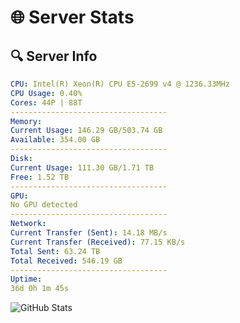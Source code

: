 # 🌐 Server Stats
## 🔍 Server Info
```yaml
CPU: Intel(R) Xeon(R) CPU E5-2699 v4 @ 1236.33MHz
CPU Usage: 0.40%
Cores: 44P | 88T
-----------------------------------
Memory:
Current Usage: 146.29 GB/503.74 GB
Available: 354.00 GB
-----------------------------------
Disk:
Current Usage: 111.30 GB/1.71 TB
Free: 1.52 TB
-----------------------------------
GPU:
No GPU detected
-----------------------------------
Network:
Current Transfer (Sent): 14.18 MB/s
Current Transfer (Received): 77.15 KB/s
Total Sent: 63.24 TB
Total Received: 546.19 GB
-----------------------------------
Uptime:
36d 0h 1m 45s
```
![GitHub Stats](https://img.shields.io/badge/Updated-2025-04-12_21:24:34-blue)